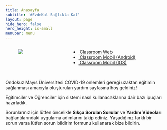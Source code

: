 ```yaml
---
title: Anasayfa
subtitle: '#EvdeKal Sağlıkla Kal'
layout: page
hide_hero: false
hero_height: is-small
menubar: menu
---
```


<div class="columns">
  <div class="column is-3">
    <figure class="image is-128x128">
      <img src="https://lh3.googleusercontent.com/w0s3au7cWptVf648ChCUP7sW6uzdwGFTSTenE178Tz87K_w1P1sFwI6h1CLZUlC2Ug=s180-rw">
    </figure>

  </div>
  <div class="column">
   <ul>
    <li><a href="http://classroom.google.com"><i class="fab fa-chrome"></i>&nbsp;Classroom Web</a></li>
    <li><a href="https://play.google.com/store/apps/details?id=com.google.android.apps.classroom"><i class="fab fa-android"></i>&nbsp;Classroom Mobil (Android)</a></li>
    <li><a href="https://apps.apple.com/us/app/google-classroom/id924620788"><i class="fab fa-app-store-ios"></i>&nbsp;Classroom Mobil (IOS)</a></li>
  </ul>
  </div>
</div>
<br>

Ondokuz Mayıs Üniversitesi COVID-19 önlemleri gereği uzaktan eğitimin
sağlanması amacıyla oluşturulan yardım sayfasına hoş geldiniz!

Eğitimciler ve Öğrenciler için sistemi nasıl kullanacaklarına dair bazı ipuçları
hazırladık.

Sorunlarınız için lütfen öncelikle **Sıkça Sorulan Sorular** ve
**Yardım Videoları** bağlantılarındaki uygulama adımlarını takip
ediniz. Yaşadığınız farklı bir sorun varsa lütfen sorun bildirim formunu
kullanarak bize bildirin.

